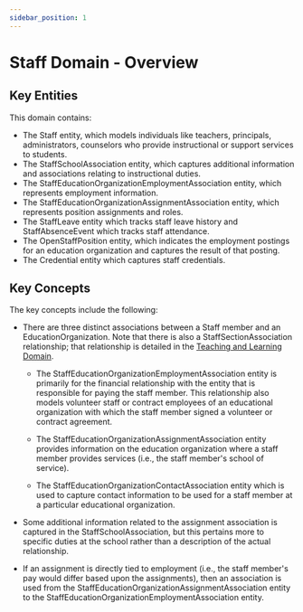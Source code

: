 ```yaml
---
sidebar_position: 1
---
```


# Staff Domain - Overview

## Key Entities

This domain contains:

* The Staff entity, which models individuals like teachers, principals,
    administrators, counselors who provide instructional or support services to
    students.
* The StaffSchoolAssociation entity, which captures additional information and
    associations relating to instructional duties.
* The StaffEducationOrganizationEmploymentAssociation entity, which represents
    employment information.
* The StaffEducationOrganizationAssignmentAssociation entity, which represents
    position assignments and roles.
* The StaffLeave entity which tracks staff leave history and StaffAbsenceEvent
    which tracks staff attendance.
* The OpenStaffPosition entity, which indicates the employment postings for an
    education organization and captures the result of that posting.
* The Credential entity which captures staff credentials.

## Key Concepts

The key concepts include the following:

* There are three distinct associations between a Staff member and an
    EducationOrganization. Note that there is also a StaffSectionAssociation
    relationship; that relationship is detailed in the [Teaching and Learning
    Domain](../../unifying-data-model-v5-model-reference/teaching-and-learning-domain.md).

  * The StaffEducationOrganizationEmploymentAssociation entity is primarily
        for the financial relationship with the entity that is responsible for
        paying the staff member. This relationship also models volunteer staff
        or contract employees of an educational organization with which the
        staff member signed a volunteer or contract agreement.

  * The StaffEducationOrganizationAssignmentAssociation entity provides
        information on the education organization where a staff member provides
        services (i.e., the staff member's school of service).

  * The StaffEducationOrganizationContactAssociation entity which is used to
        capture contact information to be used for a staff member at a
        particular educational organization.

* Some additional information related to the assignment association is
    captured in the StaffSchoolAssociation, but this pertains more to specific
    duties at the school rather than a description of the actual relationship.

* If an assignment is directly tied to employment (i.e., the staff member's
    pay would differ based upon the assignments), then an association is used
    from the StaffEducationOrganizationAssignmentAssociation entity to the
    StaffEducationOrganizationEmploymentAssociation entity.

